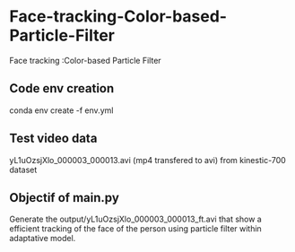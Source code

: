 # Face-tracking-Color-based-Particle-Filter
Face tracking :Color-based Particle Filter

## Code env creation

conda env create -f env.yml

## Test video data

yL1uOzsjXlo_000003_000013.avi (mp4 transfered to avi) from kinestic-700 dataset

## Objectif of main.py

Generate the output/yL1uOzsjXlo_000003_000013_ft.avi that show a efficient tracking of the face of the person using particle filter within adaptative model.

